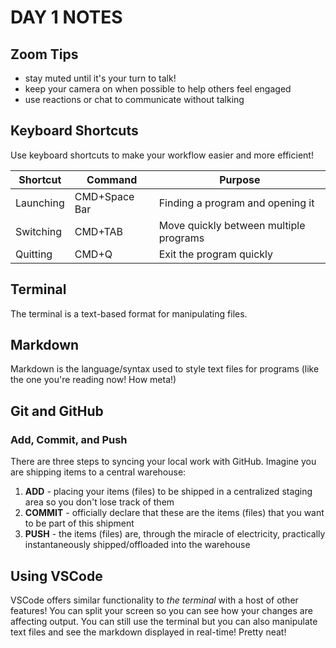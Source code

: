 # DAY 1 NOTES
## Zoom Tips
* stay muted until it's your turn to talk!
* keep your camera on when possible to help others feel engaged
* use reactions or chat to communicate without talking
## Keyboard Shortcuts
Use keyboard shortcuts to make your workflow easier and more efficient!

Shortcut|Command|Purpose
---|---|---
Launching | CMD+Space Bar | Finding a program and opening it
Switching | CMD+TAB | Move quickly between multiple programs
Quitting | CMD+Q | Exit the program quickly

## Terminal
The terminal is a text-based format for manipulating files.
## Markdown
Markdown is the language/syntax used to style text files for programs (like the one you're reading now! How meta!)
## Git and GitHub
### **Add, Commit, and Push**
There are three steps to syncing your local work with GitHub. Imagine you are shipping items to a central warehouse:
1. **ADD** - placing your items (files) to be shipped in a centralized staging area so you don't lose track of them
1. **COMMIT** - officially declare that these are the items (files) that you want to be part of this shipment
1. **PUSH** - the items (files) are, through the miracle of electricity, practically instantaneously shipped/offloaded into the warehouse
## Using VSCode
VSCode offers similar functionality to _the terminal_ with a host of other features! You can split your screen so you can see how your changes are affecting output. You can still use the terminal but you can also manipulate text files and see the markdown displayed in real-time! Pretty neat!